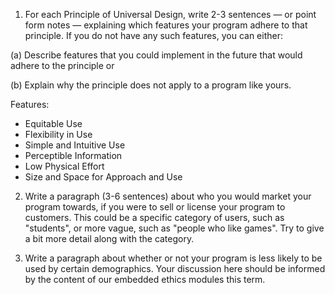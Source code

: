 1. For each Principle of Universal Design, write 2-3 sentences — or point form notes — explaining which features 
your program adhere to that principle. If you do not have any such features, you can either:


(a) Describe features that you could implement in the future that would adhere to the principle or

(b) Explain why the principle does not apply to a program like yours.

Features: 
- Equitable Use
- Flexibility in Use
- Simple and Intuitive Use
- Perceptible Information
- Low Physical Effort
- Size and Space for Approach and Use

2. Write a paragraph (3-6 sentences) about who you would market your program towards, if you were to sell or license 
your program to customers. This could be a specific category of users, such as "students", or more vague, such as 
"people who like games". Try to give a bit more detail along with the category.

3. Write a paragraph about whether or not your program is less likely to be used by certain demographics. Your 
discussion here should be informed by the content of our embedded ethics modules this term.